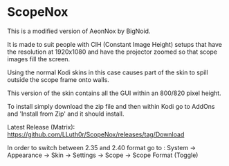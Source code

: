 # ScopeNox

This is a modified version of AeonNox by BigNoid. 

It is made to suit people with CIH (Constant Image Height) setups that have the resolution at 1920x1080 and have the projector zoomed so that scope images fill the screen.

Using the normal Kodi skins in this case causes part of the skin to spill outside the scope frame onto walls.

This version of the skin contains all the GUI within an 800/820 pixel height. 

To install simply download the zip file and then within Kodi go to AddOns and 'Install from Zip' and it should install.

Latest Release (Matrix): https://github.com/LLuth0r/ScopeNox/releases/tag/Download

In order to switch between 2.35 and 2.40 format go to :
System -> Appearance -> Skin -> Settings -> Scope -> Scope Format (Toggle)
